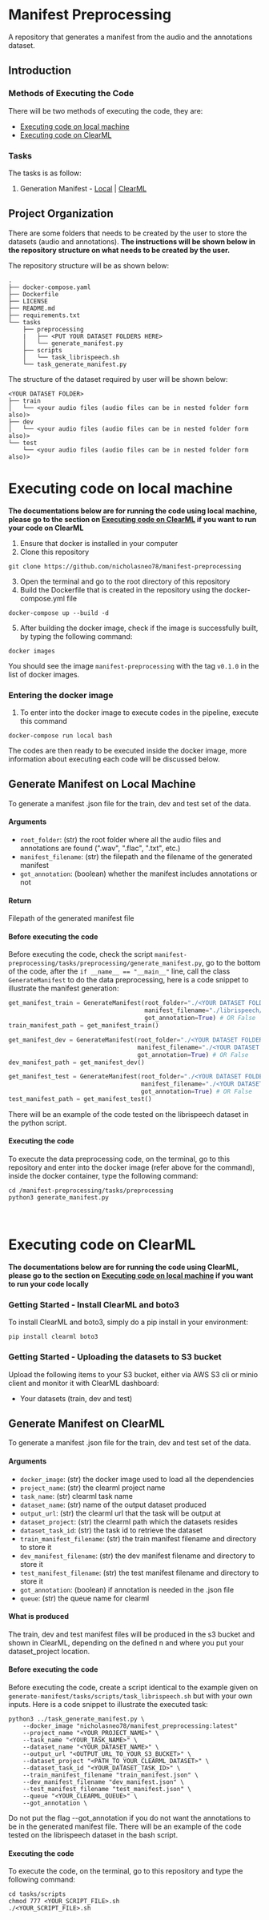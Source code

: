 # Manifest Preprocessing
A repository that generates a manifest from the audio and the annotations dataset.   
  
## Introduction

### Methods of Executing the Code
There will be two methods of executing the code, they are:  
- [Executing code on local machine](#executing-code-on-local-machine)  
- [Executing code on ClearML](#executing-code-on-clearml)    

### Tasks
The tasks is as follow:  
1. Generation Manifest - [Local](#generate-manifest-on-local-machine) | [ClearML](#generate-manifest-on-clearml)   
  
## Project Organization 
There are some folders that needs to be created by the user to store the datasets (audio and annotations). **The instructions will be shown below in the repository structure on what needs to be created by the user.**   

The repository structure will be as shown below:  
```
.
├── docker-compose.yaml
├── Dockerfile
├── LICENSE
├── README.md
├── requirements.txt
└── tasks
    ├── preprocessing
    |   ├── <PUT YOUR DATASET FOLDERS HERE> 
    │   └── generate_manifest.py
    ├── scripts
    │   └── task_librispeech.sh
    └── task_generate_manifest.py
```
The structure of the dataset required by user will be shown below:  
```
<YOUR DATASET FOLDER>
├── train   
│   └── <your audio files (audio files can be in nested folder form also)> 
├── dev    
│   └── <your audio files (audio files can be in nested folder form also)> 
└── test     
    └── <your audio files (audio files can be in nested folder form also)>
```

# Executing code on local machine
**The documentations below are for running the code using local machine, please go to the section on [Executing code on ClearML](#executing-code-on-clearml) if you want to run your code on ClearML**    
1. Ensure that docker is installed in your computer
2. Clone this repository
```shell
git clone https://github.com/nicholasneo78/manifest-preprocessing
```
3. Open the terminal and go to the root directory of this repository
4. Build the Dockerfile that is created in the repository using the docker-compose.yml file
```shell
docker-compose up --build -d
```
5. After building the docker image, check if the image is successfully built, by typing the following command:  
```shell
docker images
```
You should see the image `manifest-preprocessing` with the tag `v0.1.0` in the list of docker images.  

### Entering the docker image
1. To enter into the docker image to execute codes in the pipeline, execute this command
```shell
docker-compose run local bash
```
The codes are then ready to be executed inside the docker image, more information about executing each code will be discussed below.   

## Generate Manifest on Local Machine
To generate a manifest .json file for the train, dev and test set of the data.  

#### Arguments  
- `root_folder`: (str) the root folder where all the audio files and annotations are found (".wav", ".flac", ".txt", etc.)    
- `manifest_filename`: (str) the filepath and the filename of the generated manifest   
- `got_annotation`: (boolean) whether the manifest includes annotations or not   

#### Return
Filepath of the generated manifest file   
   
#### Before executing the code
Before executing the code, check the script `manifest-preprocessing/tasks/preprocessing/generate_manifest.py`, go to the bottom of the code, after the `if __name__ == "__main__"` line, call the class `GenerateManifest` to do the data preprocessing, here is a code snippet to illustrate the manifest generation:   
```python
get_manifest_train = GenerateManifest(root_folder="./<YOUR DATASET FOLDER>/train/", 
                                      manifest_filename="./librispeech/train/train_manifest.json", 
                                      got_annotation=True) # OR False
train_manifest_path = get_manifest_train()

get_manifest_dev = GenerateManifest(root_folder="./<YOUR DATASET FOLDER>/dev/", 
                                    manifest_filename="./<YOUR DATASET FOLDER>/dev/dev_manifest.json", 
                                    got_annotation=True) # OR False
dev_manifest_path = get_manifest_dev()

get_manifest_test = GenerateManifest(root_folder="./<YOUR DATASET FOLDER>/test/", 
                                     manifest_filename="./<YOUR DATASET FOLDER>/test/test_manifest.json", 
                                     got_annotation=True) # OR False
test_manifest_path = get_manifest_test()
```
  
There will be an example of the code tested on the librispeech dataset in the python script.   
   
#### Executing the code
To execute the data preprocessing code, on the terminal, go to this repository and enter into the docker image (refer above for the command), inside the docker container, type the following command:  
```shell
cd /manifest-preprocessing/tasks/preprocessing
python3 generate_manifest.py
```
<br>
  
# Executing code on ClearML
**The documentations below are for running the code using ClearML, please go to the section on [Executing code on local machine](#executing-code-on-local-machine) if you want to run your code locally**  
  
### Getting Started - Install ClearML and boto3
To install ClearML and boto3, simply do a pip install in your environment:  
```shell
pip install clearml boto3
```

### Getting Started - Uploading the datasets to S3 bucket
Upload the following items to your S3 bucket, either via AWS S3 cli or minio client and monitor it with ClearML dashboard:
- Your datasets (train, dev and test)   

## Generate Manifest on ClearML
To generate a manifest .json file for the train, dev and test set of the data.   

#### Arguments
- `docker_image`: (str) the docker image used to load all the dependencies 
- `project_name`: (str) the clearml project name   
- `task_name`: (str) clearml task name     
- `dataset_name`: (str) name of the output dataset produced    
- `output_url`: (str) the clearml url that the task will be output at    
- `dataset_project`: (str) the clearml path which the datasets resides   
- `dataset_task_id`: (str) the task id to retrieve the dataset   
- `train_manifest_filename`: (str) the train manifest filename and directory to store it   
- `dev_manifest_filename`: (str) the dev manifest filename and directory to store it   
- `test_manifest_filename`: (str) the test manifest filename and directory to store it   
- `got_annotation`: (boolean) if annotation is needed in the .json file   
- `queue`: (str) the queue name for clearml   

#### What is produced  
The train, dev and test manifest files will be produced in the s3 bucket and shown in ClearML, depending on the defined n and where you put your dataset_project location.   

#### Before executing the code
Before executing the code, create a script identical to the example given on `generate-manifest/tasks/scripts/task_librispeech.sh` but with your own inputs. Here is a code snippet to illustrate the executed task:    
```shell
python3 ../task_generate_manifest.py \
    --docker_image "nicholasneo78/manifest_preprocessing:latest"
    --project_name "<YOUR_PROJECT_NAME>" \
    --task_name "<YOUR_TASK_NAME>" \
    --dataset_name "<YOUR_DATASET_NAME>" \
    --output_url "<OUTPUT_URL_TO_YOUR_S3_BUCKET>" \
    --dataset_project "<PATH_TO_YOUR_CLEARML_DATASET>" \
    --dataset_task_id "<YOUR_DATASET_TASK_ID>" \
    --train_manifest_filename "train_manifest.json" \
    --dev_manifest_filename "dev_manifest.json" \
    --test_manifest_filename "test_manifest.json" \
    --queue "<YOUR_CLEARML_QUEUE>" \
    --got_annotation \
```
Do not put the flag --got_annotation if you do not want the annotations to be in the generated manifest file. There will be an example of the code tested on the librispeech dataset in the bash script.    
  
#### Executing the code
To execute the code, on the terminal, go to this repository and type the following command:  
```shell
cd tasks/scripts
chmod 777 <YOUR_SCRIPT_FILE>.sh
./<YOUR_SCRIPT_FILE>.sh
```
<br>
